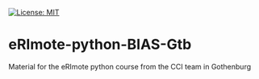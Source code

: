 [![License: MIT](https://img.shields.io/badge/License-MIT-yellow.svg)](https://opensource.org/licenses/MIT)

# eRImote-python-BIAS-Gtb
Material for the eRImote python course from the CCI team in Gothenburg
